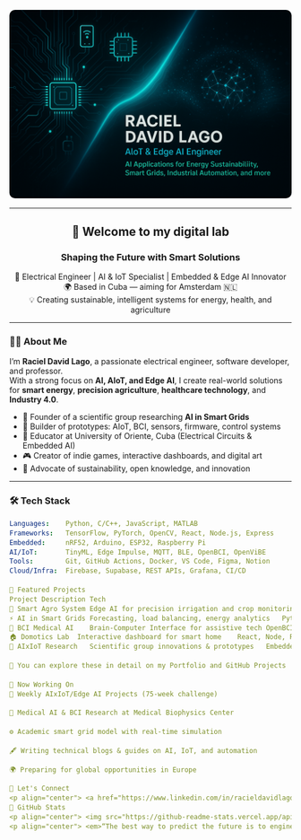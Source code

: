 <!-- Encabezado visual -->
<p align="center">
  <img src="assets/banner-for-readme.png" alt="banner" style="border-radius:10px"/>
</p>

---

<h2 align="center">👋 Welcome to my digital lab</h2>
<h3 align="center">Shaping the Future with Smart Solutions</h3>

<p align="center">
  🚀 Electrical Engineer | AI & IoT Specialist | Embedded & Edge AI Innovator<br/>
  🌍 Based in Cuba — aiming for Amsterdam 🇳🇱<br/>
  💡 Creating sustainable, intelligent systems for energy, health, and agriculture
</p>

---

### 👨‍💻 About Me

I’m **Raciel David Lago**, a passionate electrical engineer, software developer, and professor.  
With a strong focus on **AI, AIoT, and Edge AI**, I create real-world solutions for **smart energy**, **precision agriculture**, **healthcare technology**, and **Industry 4.0**.

- 🧠 Founder of a scientific group researching **AI in Smart Grids**
- 📡 Builder of prototypes: AIoT, BCI, sensors, firmware, control systems
- 📘 Educator at University of Oriente, Cuba (Electrical Circuits & Embedded AI)
- 🎮 Creator of indie games, interactive dashboards, and digital art
- 🌱 Advocate of sustainability, open knowledge, and innovation

---

### 🛠 Tech Stack

```yaml
Languages:    Python, C/C++, JavaScript, MATLAB
Frameworks:   TensorFlow, PyTorch, OpenCV, React, Node.js, Express
Embedded:     nRF52, Arduino, ESP32, Raspberry Pi
AI/IoT:       TinyML, Edge Impulse, MQTT, BLE, OpenBCI, OpenViBE
Tools:        Git, GitHub Actions, Docker, VS Code, Figma, Notion
Cloud/Infra:  Firebase, Supabase, REST APIs, Grafana, CI/CD

🚀 Featured Projects
Project	Description	Tech
🌾 Smart Agro System	Edge AI for precision irrigation and crop monitoring	nRF52, Edge Impulse
⚡ AI in Smart Grids	Forecasting, load balancing, energy analytics	Python, TensorFlow, Dash
🧠 BCI Medical AI	Brain-Computer Interface for assistive tech	OpenBCI, OpenViBE, Python
🏠 Domotics Lab	Interactive dashboard for smart home	React, Node, Firebase
🔬 AIxIoT Research	Scientific group innovations & prototypes	Embedded AI + Cloud

📂 You can explore these in detail on my Portfolio and GitHub Projects

📌 Now Working On
🧪 Weekly AIxIoT/Edge AI Projects (75-week challenge)

🧠 Medical AI & BCI Research at Medical Biophysics Center

⚙️ Academic smart grid model with real-time simulation

🖋 Writing technical blogs & guides on AI, IoT, and automation

🌍 Preparing for global opportunities in Europe

🧭 Let's Connect
<p align="center"> <a href="https://www.linkedin.com/in/racieldavidlago/"><img src="https://img.shields.io/badge/LinkedIn-RacielDavidLago-blue?logo=linkedin" /></a> <a href="https://racieldavid.github.io"><img src="https://img.shields.io/badge/Portfolio-RacielDavid-green?logo=githubpages" /></a> <a href="mailto:raciel.lago@gmail.com"><img src="https://img.shields.io/badge/Email-raciel.lago@gmail.com-informational?logo=gmail" /></a> <a href="https://github.com/RacielDavid"><img src="https://img.shields.io/github/followers/RacielDavid?label=GitHub&style=social" /></a> </p>
🧠 GitHub Stats
<p align="center"> <img src="https://github-readme-stats.vercel.app/api?username=RacielDavid&show_icons=true&theme=tokyonight" /> <img src="https://github-readme-streak-stats.herokuapp.com/?user=RacielDavid&theme=tokyonight" /> <img src="https://github-readme-stats.vercel.app/api/top-langs/?username=RacielDavid&layout=compact&theme=tokyonight" /> </p>
<p align="center"> <em>“The best way to predict the future is to engineer it.”</em> </p> ```

